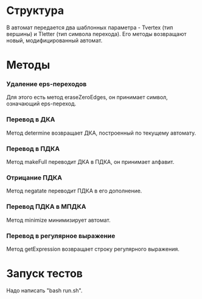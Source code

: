 # Структура
В автомат передается два шаблонных параметра - Tvertex (тип вершины) и Tletter (тип символа перехода). Его методы возвращают новый, модифицированный автомат.

# Методы
### Удаление eps-переходов
Для этого есть метод eraseZeroEdges, он принимает символ, означающий eps-переход.

### Перевод в ДКА
Метод determine возвращает ДКА, построенный по текущему автомату.

### Перевод в ПДКА
Метод makeFull переводит ДКА в ПДКА, он принимает алфавит.

### Отрицание ПДКА
Метод negatate переводит ПДКА в его дополнение.

### Перевод ПДКА в МПДКА
Метод minimize минимизирует автомат.

### Перевод в регулярное выражение
Метод getExpression возвращает строку регулярного выражения.

# Запуск тестов
Надо написать "bash run.sh".
